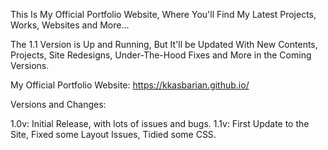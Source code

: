 This Is My Official Portfolio Website, Where You'll Find My Latest Projects, Works, Websites and More...

The 1.1 Version is Up and Running, But It'll be Updated With New Contents, Projects, Site Redesigns, Under-The-Hood Fixes and More in the Coming Versions.

My Official Portfolio Website: https://kkasbarian.github.io/

Versions and Changes:

1.0v: Initial Release, with lots of issues and bugs.
1.1v: First Update to the Site, Fixed some Layout Issues, Tidied some CSS.
